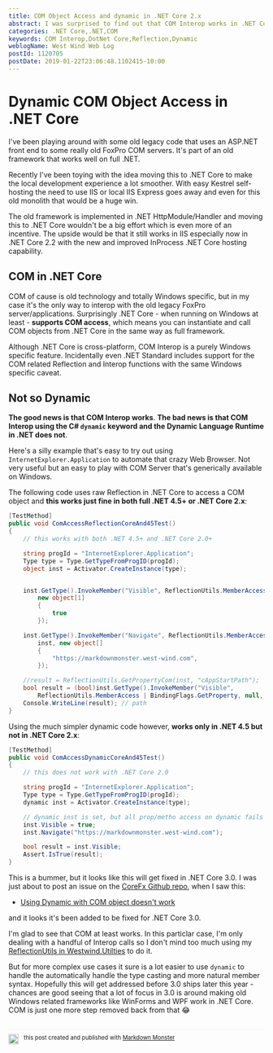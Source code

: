 ```yaml
---
title: COM Object Access and dynamic in .NET Core 2.x
abstract: I was surprised to find out that COM Interop works in .NET Core when running on Windows. It's possible to access COM components via Reflection easily enough in .NET Core 2.x. Unfortunately use of the `dynamic` keyword does not work in .NET Core 2.x so for the moment COM interop is limited to using Reflection.
categories: .NET Core,.NET,COM
keywords: COM Interop,DotNet Core,Reflection,Dynamic
weblogName: West Wind Web Log
postId: 1120705
postDate: 2019-01-22T23:06:48.1102415-10:00
---
```

# Dynamic COM Object Access in .NET Core

I've been playing around with some old legacy code that uses an ASP.NET front end to some really old FoxPro COM servers. It's part of an old framework that works well on full .NET. 

Recently I've been toying with the idea moving this to .NET Core to make the local development experience a lot smoother. With easy Kestrel self-hosting the need to use IIS or local IIS Express goes away and even for this old monolith that would be a huge win.

The old framework is implemented in .NET HttpModule/Handler and moving this to .NET Core wouldn't be a big effort which is even more of an incentive. The upside would be that it still works in IIS especially now in .NET Core 2.2 with the new and improved InProcess .NET Core hosting capability.

## COM in .NET Core
COM of cause is old technology and totally Windows specific, but in my case it's the only way to interop with the old legacy FoxPro server/applications. Surprisingly .NET Core - when running on Windows at least - **supports COM access**, which means you can instantiate and call COM objects from .NET Core in the same way as full framework. 

Although .NET Core is cross-platform, COM Interop is a purely Windows specific feature. Incidentally even .NET Standard includes support for the COM related Reflection and Interop functions with the same Windows specific caveat.

## Not so Dynamic
**The good news is that COM Interop works**. **The bad news is that COM Interop using the C# `dynamic` keyword and the Dynamic Language Runtime in .NET does not**. 

Here's a silly example that's easy to try out using `InternetExplorer.Application` to automate that crazy Web Browser. Not very useful but an easy to play with COM Server that's generically available on Windows.

The following code uses raw Reflection in .NET Core to access a COM object and **this works just fine in both full .NET 4.5+ or .NET Core 2.x**:

```cs
[TestMethod]
public void ComAccessReflectionCoreAnd45Test()
{
    // this works with both .NET 4.5+ and .NET Core 2.0+

    string progId = "InternetExplorer.Application";
    Type type = Type.GetTypeFromProgID(progId);
    object inst = Activator.CreateInstance(type);


    inst.GetType().InvokeMember("Visible", ReflectionUtils.MemberAccess | BindingFlags.SetProperty, null, inst,
        new object[1]
        {
            true
        });

    inst.GetType().InvokeMember("Navigate", ReflectionUtils.MemberAccess | BindingFlags.InvokeMethod, null,
        inst, new object[]
        {
            "https://markdownmonster.west-wind.com",
        });

    //result = ReflectionUtils.GetPropertyCom(inst, "cAppStartPath");
    bool result = (bool)inst.GetType().InvokeMember("Visible",
        ReflectionUtils.MemberAccess | BindingFlags.GetProperty, null, inst, null);
    Console.WriteLine(result); // path             
}
```

Using the much simpler dynamic code however, **works only in .NET 4.5 but not in .NET Core 2.x**:

```cs
[TestMethod]
public void ComAccessDynamicCoreAnd45Test()
{
    // this does not work with .NET Core 2.0

    string progId = "InternetExplorer.Application";
    Type type = Type.GetTypeFromProgID(progId);
    dynamic inst = Activator.CreateInstance(type);

    // dynamic inst is set, but all prop/metho access on dynamic fails
    inst.Visible = true;
    inst.Navigate("https://markdownmonster.west-wind.com");

    bool result = inst.Visible;
    Assert.IsTrue(result);
}
```

This is a bummer, but it looks like this will get fixed in .NET Core 3.0. I was just about to post an issue on the [CoreFx Github repo](https://github.com/dotnet/corefx), when I saw this:

* [Using Dynamic with COM object doesn't work](https://github.com/dotnet/corefx/issues/32630)

and it looks it's been added to be fixed for .NET Core 3.0.

I'm glad to see that COM at least works. In this particlar case, I'm only dealing with a handful of Interop calls so I don't mind too much using my [ReflectionUtils in Westwind.Utilties](https://github.com/RickStrahl/Westwind.Utilities/blob/master/Westwind.Utilities/Utilities/ReflectionUtils.cs) to do it. 

But for more complex use cases it sure is a lot easier to use `dynamic` to handle the automatically handle the type casting and more natural member syntax. Hopefully this will get addressed before 3.0 ships later this year - chances are good seeing that a lot of focus in 3.0 is around making old Windows related frameworks like WinForms and WPF work in .NET Core. COM is just one more step removed back from that :joy:


<div style="margin-top: 30px;font-size: 0.8em;
            border-top: 1px solid #eee;padding-top: 8px;">
    <img src="https://markdownmonster.west-wind.com/favicon.png"
         style="height: 20px;float: left; margin-right: 10px;"/>
    this post created and published with 
    <a href="https://markdownmonster.west-wind.com" 
       target="top">Markdown Monster</a> 
</div>